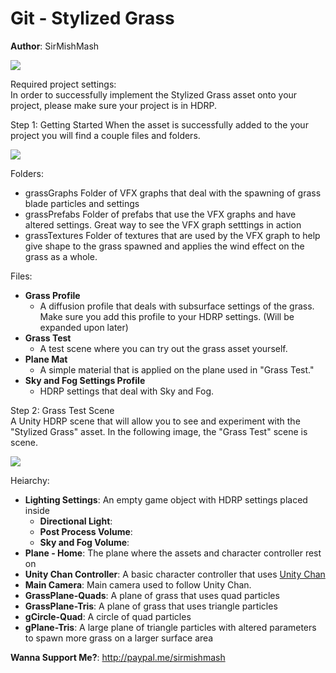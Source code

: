 # Git - Stylized Grass
**Author**: SirMishMash  

<img src = "https://github.com/SirMishMash/Unity-StylizedGrass/blob/main/Git_docImages/Grass1.PNG" />  

Required project settings:  
In order to successfully implement the Stylized Grass asset onto your project, please make sure your project is in HDRP.

Step 1: Getting Started
When the asset is successfully added to the your project you will find a couple files and folders. 

<img src = "https://github.com/SirMishMash/Unity-StylizedGrass/blob/main/Git_docImages/Starting1.PNG" />

Folders:
- grassGraphs      Folder of VFX graphs that deal with the spawning of grass blade particles and settings
- grassPrefabs     Folder of prefabs that use the VFX graphs and have altered settings. Great way to see the VFX graph setttings in action
- grassTextures    Folder of textures that are used by the VFX graph to help give shape to the grass spawned and applies the wind effect on the grass as a whole.

Files:
- **Grass Profile**  
  * A diffusion profile that deals with subsurface settings of the grass. Make sure you add this profile to your HDRP settings. (Will be expanded upon later)
- **Grass Test**  
  * A test scene where you can try out the grass asset yourself.
- **Plane Mat**  
  * A simple material that is applied on the plane used in "Grass Test."
- **Sky and Fog Settings Profile**  
  * HDRP settings that deal with Sky and Fog.

Step 2: Grass Test Scene  
A Unity HDRP scene that will allow you to see and experiment with the "Stylized Grass" asset. In the following image, the "Grass Test" scene is scene.  

<img src = "https://github.com/SirMishMash/Unity-StylizedGrass/blob/main/Git_docImages/Scene1.PNG" />  

Heiarchy:
- **Lighting Settings**:      An empty game object with HDRP settings placed inside  
  * **Directional Light**:
  * **Post Process Volume**:
  * **Sky and Fog Volume**:
- **Plane - Home**: The plane where the assets and character controller rest on
- **Unity Chan Controller**: A basic character controller that uses [Unity Chan](https://assetstore.unity.com/packages/3d/characters/unity-chan-model-18705) 
- **Main Camera**: Main camera used to follow Unity Chan.            
- **GrassPlane-Quads**: A plane of grass that uses quad particles 
- **GrassPlane-Tris**: A plane of grass that uses triangle particles 
- **gCircle-Quad**: A circle of quad particles
- **gPlane-Tris**: A large plane of triangle particles with altered parameters to spawn more grass on a larger surface area


**Wanna Support Me?**: http://paypal.me/sirmishmash
